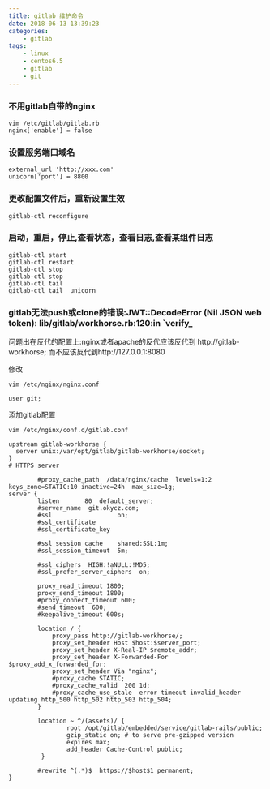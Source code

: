 ```yaml
---
title: gitlab 维护命令
date: 2018-06-13 13:39:23
categories: 
	- gitlab
tags:
	- linux
	- centos6.5
	- gitlab
	- git
---
```



### 不用gitlab自带的nginx
```
vim /etc/gitlab/gitlab.rb
nginx['enable'] = false
```

### 设置服务端口域名

```
external_url 'http://xxx.com'
unicorn['port'] = 8800

```

### 更改配置文件后，重新设置生效
```
gitlab-ctl reconfigure

```

### 启动，重启，停止,查看状态，查看日志,查看某组件日志
```
gitlab-ctl start
gitlab-ctl restart
gitlab-ctl stop
gitlab-ctl stop
gitlab-ctl tail 
gitlab-ctl tail  unicorn
```
### gitlab无法push或clone的错误:JWT::DecodeError (Nil JSON web token): lib/gitlab/workhorse.rb:120:in `verify_

问题出在反代的配置上:nginx或者apache的反代应该反代到 http://gitlab-workhorse; 而不应该反代到http://127.0.0.1:8080

修改

```
vim /etc/nginx/nginx.conf  

user git;
```
添加gitlab配置

```
vim /etc/nginx/conf.d/gitlab.conf

upstream gitlab-workhorse {
  server unix:/var/opt/gitlab/gitlab-workhorse/socket;
}
# HTTPS server

        #proxy_cache_path  /data/nginx/cache  levels=1:2    keys_zone=STATIC:10 inactive=24h  max_size=1g;
server {
        listen       80  default_server;
        #server_name  git.okycz.com;
        #ssl                  on;
        #ssl_certificate
        #ssl_certificate_key

        #ssl_session_cache    shared:SSL:1m;
        #ssl_session_timeout  5m;

        #ssl_ciphers  HIGH:!aNULL:!MD5;
        #ssl_prefer_server_ciphers  on;

        proxy_read_timeout 1800;
        proxy_send_timeout 1800;
        #proxy_connect_timeout 600;
        #send_timeout  600;
        #keepalive_timeout 600s;

        location / {
            proxy_pass http://gitlab-workhorse/;
            proxy_set_header Host $host:$server_port;
            proxy_set_header X-Real-IP $remote_addr;
            proxy_set_header X-Forwarded-For $proxy_add_x_forwarded_for;
            proxy_set_header Via "nginx";
            #proxy_cache STATIC;
            #proxy_cache_valid  200 1d;
            #proxy_cache_use_stale  error timeout invalid_header updating http_500 http_502 http_503 http_504;
        }

        location ~ ^/(assets)/ {
                root /opt/gitlab/embedded/service/gitlab-rails/public;
                gzip_static on; # to serve pre-gzipped version
                expires max;
                add_header Cache-Control public;
         }

        #rewrite ^(.*)$  https://$host$1 permanent;
}

```


